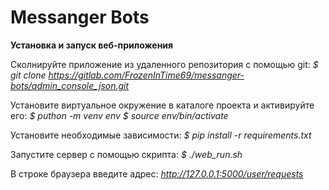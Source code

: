 Messanger Bots
==============

**Установка и запуск веб-приложения**


Сколнируйте приложение из удаленного репозитория с помощью git:
*$ git clone https://gitlab.com/FrozenInTime69/messanger-bots/admin_console_json.git*

Установите виртуальное окружение в каталоге проекта и активируйте его:
*$ puthon -m venv env
$ source env/bin/activate*


Установите необходимые зависимости:
*$ pip install -r requirements.txt*

Запустите сервер с помощью скрипта:
*$ ./web_run.sh*

В строке браузера введите адрес:
*http://127.0.0.1:5000/user/requests*


